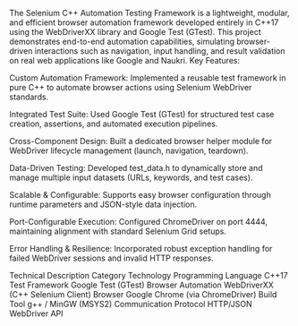 The Selenium C++ Automation Testing Framework is a lightweight, modular, and efficient browser automation framework developed entirely in C++17 using the WebDriverXX library and Google Test (GTest).
This project demonstrates end-to-end automation capabilities, simulating browser-driven interactions such as navigation, input handling, and result validation on real web applications like Google and Naukri.
Key Features:

Custom Automation Framework:
Implemented a reusable test framework in pure C++ to automate browser actions using Selenium WebDriver standards.

Integrated Test Suite:
Used Google Test (GTest) for structured test case creation, assertions, and automated execution pipelines.

Cross-Component Design:
Built a dedicated browser helper module for WebDriver lifecycle management (launch, navigation, teardown).

Data-Driven Testing:
Developed test_data.h to dynamically store and manage multiple input datasets (URLs, keywords, and test cases).

Scalable & Configurable:
Supports easy browser configuration through runtime parameters and JSON-style data injection.

Port-Configurable Execution:
Configured ChromeDriver on port 4444, maintaining alignment with standard Selenium Grid setups.

Error Handling & Resilience:
Incorporated robust exception handling for failed WebDriver sessions and invalid HTTP responses.

Technical Description
Category	                       Technology
Programming Language	             C++17
Test Framework	               Google Test (GTest)
Browser Automation	           WebDriverXX (C++ Selenium Client)
Browser	Google                 Chrome (via ChromeDriver)
Build Tool	                    g++ / MinGW (MSYS2)
Communication Protocol	       HTTP/JSON WebDriver API
